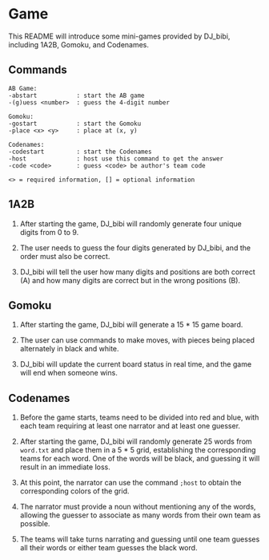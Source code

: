 # Game

This README will introduce some mini-games provided by DJ_bibi, including 1A2B, Gomoku, and Codenames.

## Commands

```plain
AB Game:
-abstart           : start the AB game
-(g)uess <number>  : guess the 4-digit number

Gomoku:
-gostart           : start the Gomoku
-place <x> <y>     : place at (x, y)

Codenames:
-codestart         : start the Codenames
-host              : host use this command to get the answer
-code <code>       : guess <code> be author's team code

<> = required information, [] = optional information
```

## 1A2B

1. After starting the game, DJ_bibi will randomly generate four unique digits from 0 to 9.

2. The user needs to guess the four digits generated by DJ_bibi, and the order must also be correct.

3. DJ_bibi will tell the user how many digits and positions are both correct (A) and how many digits are correct but in the wrong positions (B).

## Gomoku

1. After starting the game, DJ_bibi will generate a 15 * 15 game board.  

2. The user can use commands to make moves, with pieces being placed alternately in black and white.

3. DJ_bibi will update the current board status in real time, and the game will end when someone wins.

## Codenames

1. Before the game starts, teams need to be divided into red and blue, with each team requiring at least one narrator and at least one guesser.  

2. After starting the game, DJ_bibi will randomly generate 25 words from `word.txt` and place them in a 5 * 5 grid, establishing the corresponding teams for each word.
    One of the words will be black, and guessing it will result in an immediate loss.  

3. At this point, the narrator can use the command `;host` to obtain the corresponding colors of the grid.  

4. The narrator must provide a noun without mentioning any of the words, allowing the guesser to associate as many words from their own team as possible.  

5. The teams will take turns narrating and guessing until one team guesses all their words or either team guesses the black word.
